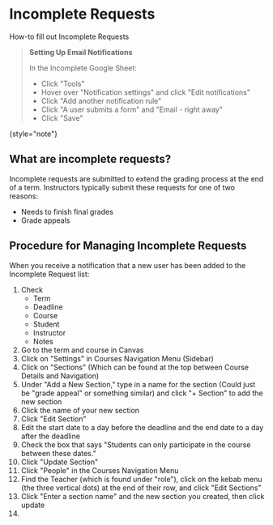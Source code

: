 # Incomplete Requests

How-to fill out Incomplete Requests

> **Setting Up Email Notifications**
>
> In the Incomplete Google Sheet:
>  - Click "Tools"
>  - Hover over "Notification settings" and click "Edit notifications"
>  - Click "Add another notification rule"
>  - Click "A user submits a form" and "Email - right away"
>  - Click "Save"
> 
>
{style="note"}

## What are incomplete requests?

Incomplete requests are submitted to extend the grading process at the end of a term. Instructors typically submit these requests for one of two reasons:
- Needs to finish final grades
- Grade appeals


## Procedure for Managing Incomplete Requests
When you receive a notification that a new user has been added to the Incomplete Request list:

1. Check
   - Term
   - Deadline
   - Course
   - Student
   - Instructor
   - Notes
2. Go to the term and course in Canvas
3. Click on "Settings" in Courses Navigation Menu (Sidebar)
4. Click on "Sections" (Which can be found at the top between Course Details and Navigation)
5. Under "Add a New Section," type in a name for the section (Could just be "grade appeal" or something similar) and click "+ Section" to add the new section
6. Click the name of your new section
7. Click "Edit Section"
8. Edit the start date to a day before the deadline and the end date to a day after the deadline
9. Check the box that says "Students can only participate in the course between these dates."
10. Click "Update Section"
11. Click "People" in the Courses Navigation Menu
12. Find the Teacher (which is found under "role"), click on the kebab menu (the three vertical dots) at the end of their row, and click "Edit Sections"
13. Click "Enter a section name" and the new section you created, then click update
14. 